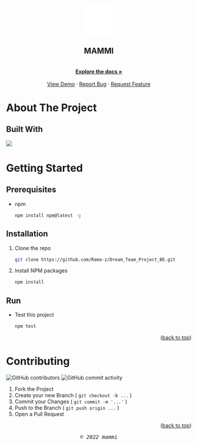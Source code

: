 <a id="readme-top"></a>

<!-- <div align="center"> 
  <h2>MAMMI - BACKEND</h2>
</div> -->

<!-- PROJECT LOGO -->
<br />
<div align="center">
  <a href="#">
    <img src="src/public/assets/dream-team-logo-white.png" alt="DREAM TEAM" width="80" height="80">
  </a>

  <h2 align="center">MAMMI</h2>

  <p align="center">
    <br />
    <a href="https://documenter.getpostman.com/view/16092081/2s847ESaDX"><strong>Explore the docs »</strong></a>
    <br />
    <br />
    <a href="#">View Demo</a>
    ·
    <a href="#">Report Bug</a>
    ·
    <a href="#">Request Feature</a>
  </p>
</div>





<!-- TABLE OF CONTENTS -->
<!-- <details>
  <summary>Table of Contents</summary>
  <ol>
    <li>
      <a href="#about-the-project">About The Project</a>
      <ul>
        <li><a href="#built-with">Built With</a></li>
      </ul>
    </li>
    <li>
      <a href="#getting-started">Getting Started</a>
      <ul>
        <li><a href="#prerequisites">Prerequisites</a></li>
        <li><a href="#installation">Installation</a></li>
      </ul>
    </li>
    <li><a href="#usage">Usage</a></li>
    <li><a href="#roadmap">Roadmap</a></li>
    <li><a href="#contributing">Contributing</a></li>
    <li><a href="#license">License</a></li>
    <li><a href="#contact">Contact</a></li>
    <li><a href="#acknowledgments">Acknowledgments</a></li>
  </ol>
</details> -->






<!-- ABOUT THE PROJECT -->
# About The Project 

## Built With

<p align="left">
  <a href="https://skillicons.dev">
    <img src="https://skillicons.dev/icons?i=express,postgresql,nodejs" />
  </a>
</p>


<!-- ## Endpoint

| Endpoint      |            Method             | Info         |       Status      |
| ------------  | :---------------------------: | :----------- |:----------------- |
| /auth         |        `POST` `DELETE`        | Auth         | `On going fixing` |
| /users        | `POST` `GET` `PATCH` `DELETE` | Users        | `On going fixing` |
| /products     | `POST` `GET` `PATCH` `DELETE` | Products     | `On going fixing` |
| /promos       | `POST` `GET` `PATCH` `DELETE` | Promos       | `On going fixing` |
| /transactions | `POST` `GET` `PATCH` `DELETE` | Transactions | `On going fixing` |

<p align="right">(<a href="#readme-top">back to top</a>)</p> -->



<!-- GETTING STARTED -->
# Getting Started



## Prerequisites


* npm
  ```sh
  npm install npm@latest -g
  ```




## Installation


1. Clone the repo
   ```sh
   git clone https://github.com/Rama-z/Dream_Team_Project_BE.git
   ```
2. Install NPM packages
   ```sh
   npm install
   ```

## Run
* Test this project
  ```sh
  npm test
  ```

<p align="right">(<a href="#readme-top">back to top</a>)</p>



<!-- # Usage

For more examples, please refer to the [Documentation](https://example.com)

<p align="right">(<a href="#readme-top">back to top</a>)</p> -->



<!-- ROADMAP -->
<!-- # Roadmap

- [x] Add Changelog
- [x] Add back to top links
- [ ] Add Additional Templates w/ Examples
- [ ] Add "components" document to easily copy & paste sections of the readme
- [ ] Multi-language Support
    - [ ] Chinese
    - [ ] Spanish -->

<!-- <p align="right">(<a href="#readme-top">back to top</a>)</p> -->



<!-- CONTRIBUTING -->
# Contributing

![GitHub contributors](https://img.shields.io/github/contributors/Rama-z/Dream_Team_Project_BE?style=flat-square) ![GitHub commit activity](https://img.shields.io/github/commit-activity/w/Rama-z/Dream_Team_Project_BE?style=flat-square)


1. Fork the Project
2. Create your new Branch ( `git checkout -b ...` )
3. Commit your Changes ( `git commit -m '...'` )
4. Push to the Branch ( `git push origin ...` )
5. Open a Pull Request


<p align="right">(<a href="#readme-top">back to top</a>)</p>





<!-- CONTACT -->
<!-- # Contact

Your Name - []() -->

<!-- <p align="right">(<a href="#readme-top">back to top</a>)</p> -->





<p align="center"> <samp><i>&copy; 2022 mammi</i></samp> </p>